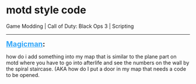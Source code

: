 # motd style code
Game Modding | Call of Duty: Black Ops 3 | Scripting

---
<strong style="font-size: 1.4em;"><span style="text-decoration: underline;text-decoration-color: #34a7f9;"><span style="color:#34a7f9;">Magicman</span></span>:</strong>

<p>how do i add something into my map that is similar to the plane part on motd where you have to go into afterlife and see the numbers on the wall by the spiral staircase. (AKA how do I put a door in my map that needs a code to be opened.</p>
